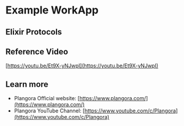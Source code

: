 # Example WorkApp

## Elixir Protocols

## Reference Video
[https://youtu.be/Et9X-yNJwpI](https://youtu.be/Et9X-yNJwpI)

## Learn more

  * Plangora Official website: [https://www.plangora.com/](https://www.plangora.com/)
  * Plangora YouTube Channel: [https://www.youtube.com/c/Plangora](https://www.youtube.com/c/Plangora)